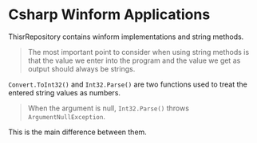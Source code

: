 # Csharp Winform Applications
ThisrRepository contains winform implementations and string methods.
> The most important point to consider when using string methods is that the value we enter into the program and the value we get as output should always be strings.


`Convert.ToInt32()` and `Int32.Parse()` are two functions used to treat the entered string values as numbers.
> When the argument is null, `Int32.Parse()` throws `ArgumentNullException`.

This is the main difference between them.

